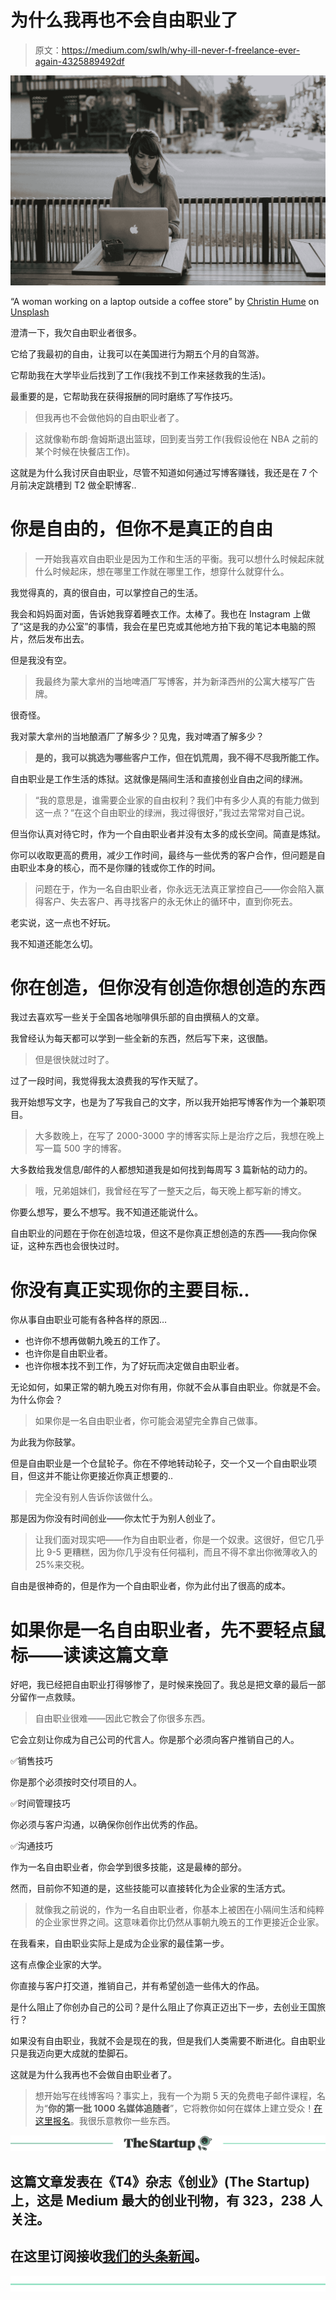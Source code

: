 # 为什么我再也不会自由职业了

> 原文：<https://medium.com/swlh/why-ill-never-f-freelance-ever-again-4325889492df>

![](img/54e9038dc0fcc93e7edba6d937a4b7e8.png)

“A woman working on a laptop outside a coffee store” by [Christin Hume](https://unsplash.com/@christinhumephoto?utm_source=medium&utm_medium=referral) on [Unsplash](https://unsplash.com?utm_source=medium&utm_medium=referral)

澄清一下，我欠自由职业者很多。

它给了我最初的自由，让我可以在美国进行为期五个月的自驾游。

它帮助我在大学毕业后找到了工作(我找不到工作来拯救我的生活)。

最重要的是，它帮助我在获得报酬的同时磨练了写作技巧。

> 但我再也不会做他妈的自由职业者了。

> 这就像勒布朗·詹姆斯退出篮球，回到麦当劳工作(我假设他在 NBA 之前的某个时候在快餐店工作)。

这就是为什么我讨厌自由职业，尽管不知道如何通过写博客赚钱，我还是在 7 个月前决定跳槽到 T2 做全职博客..

# 你是自由的，但你不是真正的自由

> 一开始我喜欢自由职业是因为工作和生活的平衡。我可以想什么时候起床就什么时候起床，想在哪里工作就在哪里工作，想穿什么就穿什么。

我觉得真的，真的很自由，可以掌控自己的生活。

我会和妈妈面对面，告诉她我穿着睡衣工作。太棒了。我也在 Instagram 上做了“这是我的办公室”的事情，我会在星巴克或其他地方拍下我的笔记本电脑的照片，然后发布出去。

但是我没有空。

> 我最终为蒙大拿州的当地啤酒厂写博客，并为新泽西州的公寓大楼写广告牌。

很奇怪。

我对蒙大拿州的当地酿酒厂了解多少？见鬼，我对啤酒了解多少？

> **是的，我可以挑选为哪些客户工作，但在饥荒周，我不得不尽我所能工作。**

自由职业是工作生活的炼狱。这就像是隔间生活和直接创业自由之间的绿洲。

> “我的意思是，谁需要企业家的自由权利？我们中有多少人真的有能力做到这一点？“在这个自由职业的绿洲，我过得很好，”我过去常常对自己说。

但当你认真对待它时，作为一个自由职业者并没有太多的成长空间。简直是炼狱。

你可以收取更高的费用，减少工作时间，最终与一些优秀的客户合作，但问题是自由职业本身的核心，而不是你赚的钱或你工作的时间。

> 问题在于，作为一名自由职业者，你永远无法真正掌控自己——你会陷入赢得客户、失去客户、再寻找客户的永无休止的循环中，直到你死去。

老实说，这一点也不好玩。

我不知道还能怎么切。

# 你在创造，但你没有创造你想创造的东西

我过去喜欢写一些关于全国各地咖啡俱乐部的自由撰稿人的文章。

我曾经认为每天都可以学到一些全新的东西，然后写下来，这很酷。

> 但是很快就过时了。

过了一段时间，我觉得我太浪费我的写作天赋了。

我开始想写文字，也是为了写我自己的文字，所以我开始把写博客作为一个兼职项目。

> 大多数晚上，在写了 2000-3000 字的博客实际上是治疗之后，我想在晚上写一篇 500 字的博客。

大多数给我发信息/邮件的人都想知道我是如何找到每周写 3 篇新帖的动力的。

> 哦，兄弟姐妹们，我曾经在写了一整天之后，每天晚上都写新的博文。

你要么想写，要么不想写。我不知道还能说什么。

自由职业的问题在于你在创造垃圾，但这不是你真正想创造的东西——我向你保证，这种东西也会很快过时。

# 你没有真正实现你的主要目标..

你从事自由职业可能有各种各样的原因…

*   也许你不想再做朝九晚五的工作了。
*   也许你是自由职业者。
*   也许你根本找不到工作，为了好玩而决定做自由职业者。

无论如何，如果正常的朝九晚五对你有用，你就不会从事自由职业。你就是不会。为什么你会？

> 如果你是一名自由职业者，你可能会渴望完全靠自己做事。

为此我为你鼓掌。

但是自由职业是一个仓鼠轮子。你在不停地转动轮子，交一个又一个自由职业项目，但这并不能让你更接近你真正想要的..

> 完全没有别人告诉你该做什么。

那是因为你没有时间创业——你太忙于为别人创业了。

> 让我们面对现实吧——作为自由职业者，你是一个奴隶。这很好，但它几乎比 9-5 更糟糕，因为你几乎没有任何福利，而且不得不拿出你微薄收入的 25%来交税。

自由是很神奇的，但是作为一个自由职业者，你为此付出了很高的成本。

# 如果你是一名自由职业者，先不要轻点鼠标——读读这篇文章

好吧，我已经把自由职业打得够惨了，是时候来挽回了。我总是把文章的最后一部分留作一点救赎。

> 自由职业很难——因此它教会了你很多东西。

它会立刻让你成为自己公司的代言人。你是那个必须向客户推销自己的人。

✅销售技巧

你是那个必须按时交付项目的人。

✅时间管理技巧

你必须与客户沟通，以确保你创作出优秀的作品。

✅沟通技巧

作为一名自由职业者，你会学到很多技能，这是最棒的部分。

然而，目前你不知道的是，这些技能可以直接转化为企业家的生活方式。

> 就像我之前说的，作为一名自由职业者，你基本上被困在小隔间生活和纯粹的企业家世界之间。这意味着你比仍然从事朝九晚五的工作更接近企业家。

在我看来，自由职业实际上是成为企业家的最佳第一步。

这有点像企业家的大学。

你直接与客户打交道，推销自己，并有希望创造一些伟大的作品。

是什么阻止了你创办自己的公司？是什么阻止了你真正迈出下一步，去创业王国旅行？

如果没有自由职业，我就不会是现在的我，但是我们人类需要不断进化。自由职业只是我迈向更大成就的垫脚石。

这就是为什么我再也不会做自由职业者了。

> 想开始写在线博客吗？事实上，我有一个为期 5 天的免费电子邮件课程，名为“**你的第一批 1000 名媒体追随者**”，它将教你如何在媒体上建立受众！[在这里报名](https://app.convertkit.com/landing_pages/290945)。我很乐意教你一些东西。

[![](img/308a8d84fb9b2fab43d66c117fcc4bb4.png)](https://medium.com/swlh)

## 这篇文章发表在《T4》杂志《创业》(The Startup)上，这是 Medium 最大的创业刊物，有 323，238 人关注。

## 在这里订阅接收[我们的头条新闻](http://growthsupply.com/the-startup-newsletter/)。

[![](img/b0164736ea17a63403e660de5dedf91a.png)](https://medium.com/swlh)